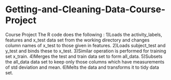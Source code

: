 # Getting-and-Cleaning-Data-Course-Project
Course Project
The R code does the following :
1)Loads the activity_labels, features and x_test data set from the working directory and changes column names of x_test to those given in features.
2)Loads subject_test and y_test and binds these to x_test.
3)Similar operation is performed for training set x_train.
4)Merges the test and train data set to form all_data.
5)Subsets the all_data data set to keep only those columns which have measurements of std deviation and mean.
6)Melts the data and transforms it to tidy data set.

